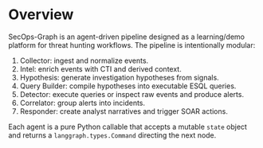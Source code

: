 # Overview

SecOps-Graph is an agent-driven pipeline designed as a learning/demo platform
for threat hunting workflows. The pipeline is intentionally modular:

1. Collector: ingest and normalize events.
2. Intel: enrich events with CTI and derived context.
3. Hypothesis: generate investigation hypotheses from signals.
4. Query Builder: compile hypotheses into executable ESQL queries.
5. Detector: execute queries or inspect raw events and produce alerts.
6. Correlator: group alerts into incidents.
7. Responder: create analyst narratives and trigger SOAR actions.

Each agent is a pure Python callable that accepts a mutable `state` object and
returns a `langgraph.types.Command` directing the next node.
